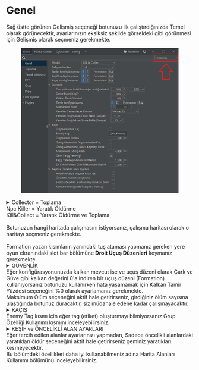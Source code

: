 # Genel

Sağ üstte görünen Gelişmiş seçeneği botunuzu ilk çalıştırdığınızda Temel olarak görünecektir, ayarlarınızın eksiksiz şekilde görseldeki gibi görünmesi için Gelişmiş olarak seçmeniz gerekmekte.

<figure><img src=".gitbook/assets/image (219).png" alt=""><figcaption></figcaption></figure>

<details>

<summary>Collector      = Toplama<br>Npc Killer     = Yaratık Öldürme<br>Kill&#x26;Collect = Yaratık Öldürme ve Toplama<br><br>Botunuzun hangi haritada çalışmasını istiyorsanız, çalışma haritası olarak o haritayı seçmeniz gerekmekte.<br><br>Formation yazan kısımların yanındaki tuş ataması yapmanız gereken yere oyun ekranındaki slot bar bölümüne <strong>Droit Uçuş Düzenleri</strong> koymanız gerekmekte.</summary>



</details>

<details>

<summary>GÜVENLİK<br>Eğer konfigürasyonunuzda kalkan mevcut ise ve uçuş düzeni olarak Çark ve Güve gibi kalkan değerini 0'a indiren bir uçuş düzeni (Formation) kullanıyorsanız botunuzu kullanırken hata yaşamamak için Kalkan Tamir Yüzdesi seçeneğini %0 olarak ayarlamanız gerekmekte.<br>Maksimum Ölüm seçeneğini aktif hale getirirseniz, girdiğiniz ölüm sayısına ulaştığında botunuz duracaktır, siz müdahale edene kadar çalışmayacaktır.<br></summary>



</details>

<details>

<summary>KAÇIŞ<br>Enemy Tag kısmı için eğer tag (etiket) oluşturmayı bilmiyorsanız Grup Özelliği Kullanımı kısmını inceleyebilirsiniz.</summary>



</details>

<details>

<summary>KEŞİF ve ÖNCELİKLİ ALAN AYARLARI<br>Eğer tercih edilen alanlar ayarlarınızı yapmadan, Sadece öncelikli alanlardaki yaratıkları öldür seçeneğini aktif hale getirirseniz geminiz yaratıkları kesmeyecektir.<br>Bu bölümdeki özellikleri daha iyi kullanabilmeniz adına Harita Alanları Kullanımı bölümünü inceleyebilirsiniz.</summary>



</details>

